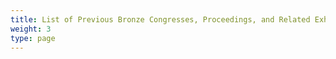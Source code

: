 ```yaml
---
title: List of Previous Bronze Congresses, Proceedings, and Related Exhibitions
weight: 3
type: page
---
```

